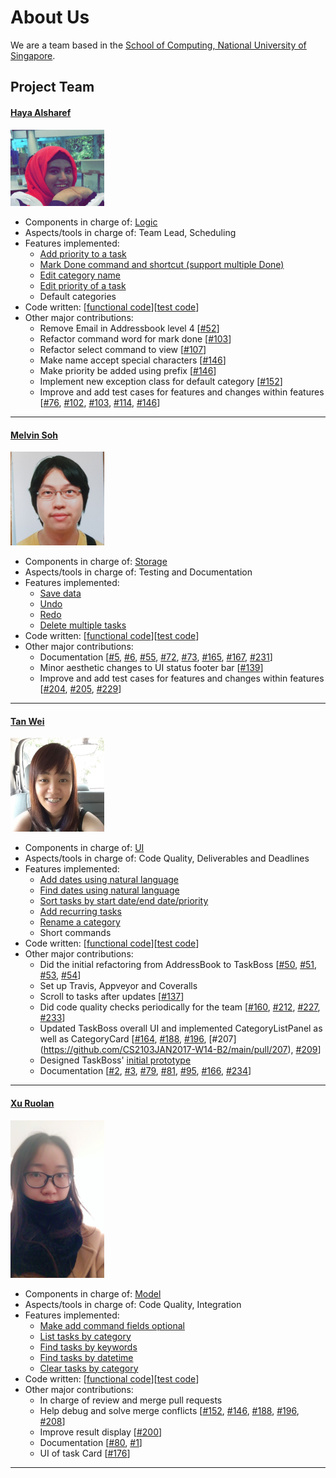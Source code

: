 # About Us

We are a team based in the [School of Computing, National University of Singapore](http://www.comp.nus.edu.sg).

## Project Team

#### [Haya Alsharef](https://github.com/hayaz3)
<img src="images/hayaz3.png" width="150"><br>

* Components in charge of: [Logic](https://github.com/CS2103JAN2017-W14-B2/main/blob/master/docs/DeveloperGuide.md#33-logic-component)
* Aspects/tools in charge of: Team Lead, Scheduling
* Features implemented:
   * [Add priority to a task](https://github.com/CS2103JAN2017-W14-B2/main/blob/master/docs/UserGuide.md#32-adding-a-task-add)
   * [Mark Done command and shortcut (support multiple Done)](https://github.com/CS2103JAN2017-W14-B2/main/blob/master/docs/UserGuide.md#310-marking-a-task-done--done)
   * [Edit category name](https://github.com/CS2103JAN2017-W14-B2/main/blob/master/docs/UserGuide.md#34-editing-a-task--edit)
   * [Edit priority of a task](https://github.com/CS2103JAN2017-W14-B2/main/blob/master/docs/UserGuide.md#34-editing-a-task--edit)
   * Default categories
* Code written: [[functional code](https://github.com/CS2103JAN2017-W14-B2/main/blob/master/collated/main/A0144904H.md)][[test code](https://github.com/CS2103JAN2017-W14-B2/main/blob/master/collated/test/A0144904H.md)]
* Other major contributions:
  * Remove Email in Addressbook level 4 [[#52](https://github.com/CS2103JAN2017-W14-B2/main/pull/52)]
  * Refactor command word for mark done [[#103](https://github.com/CS2103JAN2017-W14-B2/main/pull/103)]
  * Refactor select command to view [[#107](https://github.com/CS2103JAN2017-W14-B2/main/pull/107)]
  * Make name accept special characters [[#146](https://github.com/CS2103JAN2017-W14-B2/main/pull/146)]
  * Make priority be added using prefix [[#146](https://github.com/CS2103JAN2017-W14-B2/main/pull/146)]
  * Implement new exception class for default category [[#152](https://github.com/CS2103JAN2017-W14-B2/main/pull/152)]
  * Improve and add test cases for features and changes within features [[#76](https://github.com/CS2103JAN2017-W14-B2/main/pull/76), [#102](https://github.com/CS2103JAN2017-W14-B2/main/pull/102), [#103](https://github.com/CS2103JAN2017-W14-B2/main/pull/103), [#114](https://github.com/CS2103JAN2017-W14-B2/main/pull/114), [#146](https://github.com/CS2103JAN2017-W14-B2/main/pull/146)]

-----

#### [Melvin Soh](https://github.com/InfinityFrost) <br>
<img src="images/infinityfrost.png" width="150"><br>

* Components in charge of: [Storage](https://github.com/CS2103JAN2017-W14-B2/main/blob/master/docs/DeveloperGuide.md#35-storage-component)
* Aspects/tools in charge of: Testing and Documentation
* Features implemented:
   * [Save data](https://github.com/CS2103JAN2017-W14-B2/main/blob/master/docs/UserGuide.md#316-exporting-the-data--save--sv)
   * [Undo](https://github.com/CS2103JAN2017-W14-B2/main/blob/master/docs/UserGuide.md#313-undoing-a-command--undo--u)
   * [Redo](https://github.com/CS2103JAN2017-W14-B2/main/blob/master/docs/UserGuide.md#314-redoing-a-command--redo--r)
   * [Delete multiple tasks](https://github.com/CS2103JAN2017-W14-B2/main/blob/master/docs/UserGuide.md#36-deleting-tasks--delete--d--minus-sign)
* Code written: [[functional code](https://github.com/CS2103JAN2017-W14-B2/main/blob/master/collated/main/A0138961W.md)][[test code](https://github.com/CS2103JAN2017-W14-B2/main/blob/master/collated/test/A0138961W.md)]
* Other major contributions:
  * Documentation  [[#5](https://github.com/CS2103JAN2017-W14-B2/main/pull/5), [#6](https://github.com/CS2103JAN2017-W14-B2/main/pull/6), [#55](https://github.com/CS2103JAN2017-W14-B2/main/pull/55), [#72](https://github.com/CS2103JAN2017-W14-B2/main/pull/72), [#73](https://github.com/CS2103JAN2017-W14-B2/main/pull/73), [#165](https://github.com/CS2103JAN2017-W14-B2/main/pull/165), [#167](https://github.com/CS2103JAN2017-W14-B2/main/pull/167), [#231](https://github.com/CS2103JAN2017-W14-B2/main/pull/231)]
  * Minor aesthetic changes to UI status footer bar [[#139](https://github.com/CS2103JAN2017-W14-B2/main/pull/139)]
  * Improve and add test cases for features and changes within features [[#204](https://github.com/CS2103JAN2017-W14-B2/main/pull/204), [#205](https://github.com/CS2103JAN2017-W14-B2/main/pull/205), [#229](https://github.com/CS2103JAN2017-W14-B2/main/pull/229)]

-----

#### [Tan Wei](https://github.com/tanwei0319)
<img src="images/tanwei0319.jpg" width="150"><br>

* Components in charge of: [UI](https://github.com/CS2103JAN2017-W14-B2/main/blob/master/docs/DeveloperGuide.md#32-ui-component)
* Aspects/tools in charge of: Code Quality, Deliverables and Deadlines
* Features implemented:
   * [Add dates using natural language](https://github.com/CS2103JAN2017-W14-B2/main/blob/master/docs/UserGuide.md#32-adding-a-task-add)
   * [Find dates using natural language](https://github.com/CS2103JAN2017-W14-B2/main/blob/master/docs/UserGuide.md#35-finding-all-tasks-by-keywords-or-by-datetime--find)
   * [Sort tasks by start date/end date/priority](https://github.com/CS2103JAN2017-W14-B2/main/blob/master/docs/UserGuide.md#312-sorting-tasks--sort)
   * [Add recurring tasks](https://github.com/CS2103JAN2017-W14-B2/main/blob/master/docs/UserGuide.md#32-adding-a-task-add)
   * [Rename a category](https://github.com/CS2103JAN2017-W14-B2/main/blob/master/docs/UserGuide.md#39-modifying-a-category-name--name)
   * Short commands
* Code written: [[functional code](https://github.com/CS2103JAN2017-W14-B2/main/blob/master/collated/main/A0143157J.md)][[test code](https://github.com/CS2103JAN2017-W14-B2/main/blob/master/collated/test/A0143157J.md)]
* Other major contributions:
  * Did the initial refactoring from AddressBook to TaskBoss [[#50](https://github.com/CS2103JAN2017-W14-B2/main/pull/50), [#51](https://github.com/CS2103JAN2017-W14-B2/main/pull/51), [#53](https://github.com/CS2103JAN2017-W14-B2/main/pull/53), [#54](https://github.com/CS2103JAN2017-W14-B2/main/pull/54)]
  * Set up Travis, Appveyor and Coveralls
  * Scroll to tasks after updates [[#137](https://github.com/CS2103JAN2017-W14-B2/main/pull/137)]
  * Did code quality checks periodically for the team [[#160](https://github.com/CS2103JAN2017-W14-B2/main/pull/160), [#212](https://github.com/CS2103JAN2017-W14-B2/main/pull/212), [#227](https://github.com/CS2103JAN2017-W14-B2/main/pull/227), [#233](https://github.com/CS2103JAN2017-W14-B2/main/pull/233)]
  * Updated TaskBoss overall UI and implemented CategoryListPanel as well as CategoryCard [[#164](https://github.com/CS2103JAN2017-W14-B2/main/pull/164), [#188](https://github.com/CS2103JAN2017-W14-B2/main/pull/188), [#196](https://github.com/CS2103JAN2017-W14-B2/main/pull/196), [#207] (https://github.com/CS2103JAN2017-W14-B2/main/pull/207), [#209](https://github.com/CS2103JAN2017-W14-B2/main/pull/209)]
  * Designed TaskBoss' [initial prototype](https://github.com/CS2103JAN2017-W14-B2/main/blob/master/docs/images/TaskBoss%20(all%20tasks).png)
  * Documentation [[#2](https://github.com/CS2103JAN2017-W14-B2/main/pull/2), [#3](https://github.com/CS2103JAN2017-W14-B2/main/pull/3), [#79](https://github.com/CS2103JAN2017-W14-B2/main/pull/79), [#81](https://github.com/CS2103JAN2017-W14-B2/main/pull/81), [#95](https://github.com/CS2103JAN2017-W14-B2/main/pull/95), [#166](https://github.com/CS2103JAN2017-W14-B2/main/pull/166), [#234](https://github.com/CS2103JAN2017-W14-B2/main/pull/234)]


-----

#### [Xu Ruolan](https://github.com/fiomolv)
<img src="images/fiomolv.jpg" width="150"><br>

* Components in charge of: [Model](https://github.com/CS2103JAN2017-W14-B2/main/blob/master/docs/DeveloperGuide.md#34-model-component)
* Aspects/tools in charge of: Code Quality, Integration
* Features implemented:
   * [Make add command fields optional](https://github.com/CS2103JAN2017-W14-B2/main/blob/master/docs/UserGuide.md#32-adding-a-task--add--a--plus-sign)
   * [List tasks by category](https://github.com/CS2103JAN2017-W14-B2/main/blob/master/docs/UserGuide.md#33-listing-all-tasks--list--l)
   * [Find tasks by keywords](https://github.com/CS2103JAN2017-W14-B2/main/blob/master/docs/UserGuide.md#35-finding-tasks-by-keywords-or-by-datetime--find--f)
   * [Find tasks by datetime](https://github.com/CS2103JAN2017-W14-B2/main/blob/master/docs/UserGuide.md#35-finding-tasks-by-keywords-or-by-datetime--find--f)
   * [Clear tasks by category](https://github.com/CS2103JAN2017-W14-B2/main/blob/master/docs/UserGuide.md#37-clearing-tasks-by-category--clear--c)
* Code written: [[functional code](https://github.com/CS2103JAN2017-W14-B2/main/blob/master/collated/main/A0147990R.md)][[test code](https://github.com/CS2103JAN2017-W14-B2/main/blob/master/collated/test/A0147990R.md)]
* Other major contributions:
  * In charge of review and merge pull requests
  * Help debug and solve merge conflicts [[#152](https://github.com/CS2103JAN2017-W14-B2/main/pull/152), [#146](https://github.com/CS2103JAN2017-W14-B2/main/pull/146), [#188](https://github.com/CS2103JAN2017-W14-B2/main/pull/188), [#196](https://github.com/CS2103JAN2017-W14-B2/main/pull/196), [#208](https://github.com/CS2103JAN2017-W14-B2/main/pull/208)]
  * Improve result display [[#200](https://github.com/CS2103JAN2017-W14-B2/main/pull/200)]
  * Documentation [[#80](https://github.com/CS2103JAN2017-W14-B2/main/pull/80), [#1](https://github.com/CS2103JAN2017-W14-B2/main/pull/1)]
  * UI of task Card [[#176](https://github.com/CS2103JAN2017-W14-B2/main/pull/176)]

-----


